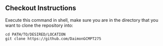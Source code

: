 ## Checkout Instructions
Execute this command in shell, make sure you are in the directory that you want to clone the repository into:
```
cd PATH/TO/DESIRED/LOCATION
git clone https://github.com/DaimonGCMPT275
```
